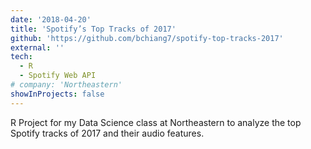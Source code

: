 ```yaml
---
date: '2018-04-20'
title: 'Spotify’s Top Tracks of 2017'
github: 'https://github.com/bchiang7/spotify-top-tracks-2017'
external: ''
tech:
  - R
  - Spotify Web API
# company: 'Northeastern'
showInProjects: false
---
```


R Project for my Data Science class at Northeastern to analyze the top Spotify tracks of 2017 and their audio features.
